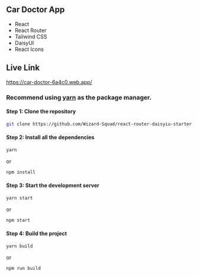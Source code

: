 ## Car Doctor App

- React
- React Router
- Tailwind CSS
- DaisyUI
- React Icons

## Live Link

https://car-doctor-6a4c0.web.app/

### Recommend using [yarn](https://yarnpkg.com/) as the package manager.

#### Step 1: Clone the repository

```bash
git clone https://github.com/Wizard-Squad/react-router-daisyiu-starter.git
```

#### Step 2: Install all the dependencies

```bash
yarn
```

or

```bash
npm install
```

#### Step 3: Start the development server

```bash
yarn start
```

or

```bash
npm start
```

#### Step 4: Build the project

```bash
yarn build
```

or

```bash
npm run build
```
